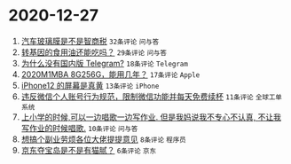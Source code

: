 # 2020-12-27

1. [汽车玻璃膜是不是智商税](https://www.v2ex.com/t/739315) ``32条评论`` ``问与答``
1. [转基因的食用油还能吃吗？](https://www.v2ex.com/t/739322) ``29条评论`` ``问与答``
1. [为什么没有国内版 Telegram?](https://www.v2ex.com/t/739339) ``18条评论`` ``Telegram``
1. [2020M1MBA 8G256G，能用几年？](https://www.v2ex.com/t/739309) ``17条评论`` ``Apple``
1. [iPhone12 的屏幕是真黄](https://www.v2ex.com/t/739318) ``13条评论`` ``iPhone``
1. [违反微信个人账号行为规范，限制微信功能并每天免费续杯](https://www.v2ex.com/t/739313) ``11条评论`` ``全球工单系统``
1. [上小学的时候,可以一边唱歌一边写作业. 但是我妈说我不专心不认真, 不让我写作业的时候唱歌.](https://www.v2ex.com/t/739320) ``10条评论`` ``问与答``
1. [想搞个副业劳烦各位大佬提提意见](https://www.v2ex.com/t/739308) ``8条评论`` ``程序员``
1. [京东夺宝岛是不是有猫腻？](https://www.v2ex.com/t/739312) ``6条评论`` ``京东``
